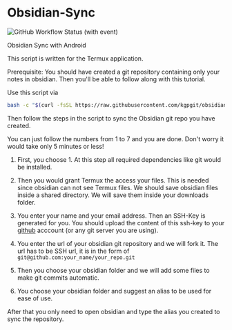 # Obsidian-Sync

![GitHub Workflow Status (with event)](https://img.shields.io/github/actions/workflow/status/pourmand1376/Obsidian-Sync/pre-commit.yaml)

Obsidian Sync with Android

This script is written for the Termux application.

Prerequisite:
You should have created a git repository containing only your notes in obsidian. Then you'll be able to follow along with this tutorial.

Use this script via

```bash
bash -c "$(curl -fsSL https://raw.githubusercontent.com/kgpgit/obsidian-sync/carlos/obsidian.sh)"
```

Then follow the steps in the script to sync the Obsidian git repo you have created.

You can just follow the numbers from 1 to 7 and you are done. Don't worry it would take only 5 minutes or less!

1. First, you choose 1. At this step all required dependencies like git would be installed.

2. Then you would grant Termux the access your files. This is needed since obsidian can not see Termux files. We should save obsidian files inside a shared directory. We will save them inside your downloads folder.

3. You enter your name and your email address. Then an SSH-Key is generated for you. You should upload the content of this ssh-key to your [github](https://github.com/settings/keys) acccount (or any git server you are using).

4. You enter the url of your obsidian git repository and we will fork it. The url has to be SSH url, it is in the form of `git@github.com:your_name/your_repo.git`

5. Then you choose your obsidian folder and we will add some files to make git commits automatic.

6. You choose your obsidian folder and suggest an alias to be used for ease of use.

After that you only need to open obsidian and type the alias you created to sync the repository.
